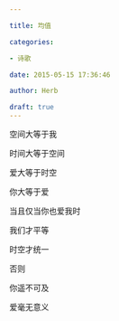 ```yaml
---

title: 均值

categories:

- 诗歌

date: 2015-05-15 17:36:46

author: Herb

draft: true
---
```


空间大等于我

时间大等于空间

爱大等于时空

你大等于爱

当且仅当你也爱我时

我们才平等

时空才统一

否则

你遥不可及

爱毫无意义